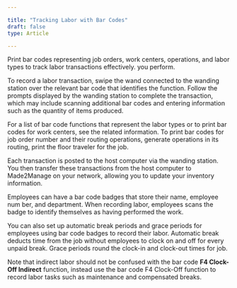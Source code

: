 ```yaml
---

title: "Tracking Labor with Bar Codes"
draft: false
type: Article

---
```


Print bar codes representing job orders, work centers, operations, and labor types to track labor transactions effectively. you perform.

To record a labor transaction, swipe the wand connected to the wanding station over the relevant bar code that identifies the function. Follow the prompts displayed by the wanding station to complete the transaction, which may include scanning additional bar codes and entering information such as the quantity of items produced.

For a list of bar code functions that represent the labor types or to print bar codes for work centers, see the related information. To print bar codes for job order number and their routing operations, generate operations in its routing, print the floor traveler for the job. 

Each transaction is posted to the host computer via the wanding station. You then transfer these  transactions from the host computer to Made2Manage on your network, allowing you to update your inventory information. 

Employees can have a bar code badges that store their name, employee num ber, and department. When recording labor, employees scans the badge to identify themselves as having performed the work.

You can also set up automatic break periods and grace periods for employees using bar code badges to record their labor. Automatic break deducts time from the job without employees to clock on and off for every unpaid break. Grace periods round the clock-in and clock-out times for job.

Note that indirect labor should  not be confused with the bar code **F4 Clock-Off Indirect** function, instead use the bar code F4 Clock-Off function to record labor tasks such as maintenance and compensated breaks.

​